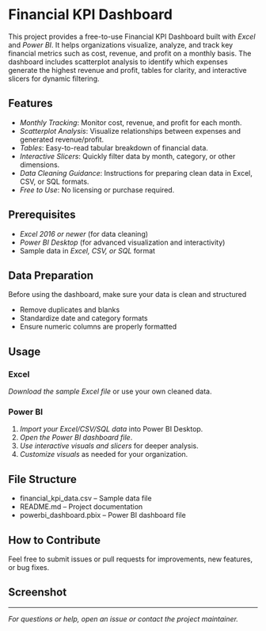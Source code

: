 
# Financial KPI Dashboard

This project provides a free-to-use Financial KPI Dashboard built with *Excel* and *Power BI*. It helps organizations visualize, analyze, and track key financial metrics such as cost, revenue, and profit on a monthly basis. The dashboard includes scatterplot analysis to identify which expenses generate the highest revenue and profit, tables for clarity, and interactive slicers for dynamic filtering.

## Features

- *Monthly Tracking*: Monitor cost, revenue, and profit for each month.
- *Scatterplot Analysis*: Visualize relationships between expenses and generated revenue/profit.
- *Tables*: Easy-to-read tabular breakdown of financial data.
- *Interactive Slicers*: Quickly filter data by month, category, or other dimensions.
- *Data Cleaning Guidance*: Instructions for preparing clean data in Excel, CSV, or SQL formats.
- *Free to Use*: No licensing or purchase required.

## Prerequisites

- *Excel 2016 or newer* (for data cleaning)
- *Power BI Desktop* (for advanced visualization and interactivity)
- Sample data in *Excel, CSV, or SQL* format

## Data Preparation

Before using the dashboard, make sure your data is clean and structured

- Remove duplicates and blanks
- Standardize date and category formats
- Ensure numeric columns are properly formatted

## Usage

### Excel

*Download the sample Excel file* or use your own cleaned data.


### Power BI

1. *Import your Excel/CSV/SQL data* into Power BI Desktop.
2. *Open the Power BI dashboard file*.
3. *Use interactive visuals and slicers* for deeper analysis.
4. *Customize visuals* as needed for your organization.

## File Structure

- financial_kpi_data.csv – Sample data file
- README.md – Project documentation
- powerbi_dashboard.pbix – Power BI dashboard file

## How to Contribute

Feel free to submit issues or pull requests for improvements, new features, or bug fixes.

## Screenshot



---

*For questions or help, open an issue or contact the project maintainer.*
